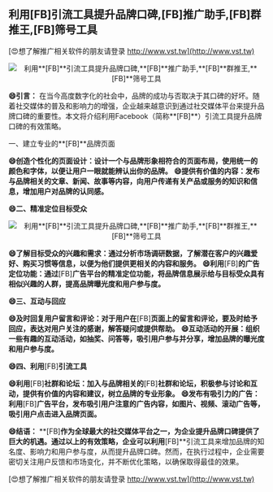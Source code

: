 ## **利用**[FB]**引流工具提升品牌口碑,**[FB]**推广助手,**[FB]**群推王,**[FB]**筛号工具**

[😍想了解推广相关软件的朋友请登录 http://www.vst.tw](http://www.vst.tw)

 <center><img src="https://vst.tw/MP4/tuiguang/png/1.png" alt="利用**[FB]**引流工具提升品牌口碑,**[FB]**推广助手,**[FB]**群推王,**[FB]**筛号工具"></center>

**😄引言：**
在当今高度数字化的社会中，品牌的成功与否取决于其口碑的好坏。随着社交媒体的普及和影响力的增强，企业越来越意识到通过社交媒体平台来提升品牌口碑的重要性。本文将介绍利用Facebook（简称**[FB]**）引流工具提升品牌口碑的有效策略。

一、建立专业的**[FB]**品牌页面

**😄创造个性化的页面设计：设计一个与品牌形象相符合的页面布局，使用统一的颜色和字体，以便让用户一眼就能辨认出你的品牌。**
**😄提供有价值的内容：发布与品牌相关的文章、新闻、故事等内容，向用户传递有关产品或服务的知识和信息，增加用户对品牌的认同感。**

**😄二、精准定位目标受众**

 <center><img src="https://vst.tw/MP4/tuiguang/png/1.png" alt="利用**[FB]**引流工具提升品牌口碑,**[FB]**推广助手,**[FB]**群推王,**[FB]**筛号工具"></center>

**😄了解目标受众的兴趣和需求：通过分析市场调研数据，了解潜在客户的兴趣爱好、购买习惯等信息，以便为他们提供更相关的内容和服务。**
**😄利用**[FB]**的广告定位功能：通过**[FB]**广告平台的精准定位功能，将品牌信息展示给与目标受众具有相似兴趣的人群，提高品牌曝光度和用户参与度。**

**😄三、互动与回应**

**😄及时回复用户留言和评论：对于用户在**[FB]**页面上的留言和评论，要及时给予回应，表达对用户关注的感谢，解答疑问或提供帮助。**
**😄互动活动的开展：组织一些有趣的互动活动，如抽奖、问答等，吸引用户参与并分享，增加品牌的曝光度和用户参与度。**

**😄四、利用**[FB]**引流工具**

**😄利用**[FB]**社群和论坛：加入与品牌相关的**[FB]**社群和论坛，积极参与讨论和互动，提供有价值的内容和建议，树立品牌的专业形象。**
**😄发布有吸引力的广告：利用**[FB]**广告平台，发布吸引用户注意的广告内容，如图片、视频、滚动广告等，吸引用户点击进入品牌页面。**

**😄结语：**
**[FB]**作为全球最大的社交媒体平台之一，为企业提升品牌口碑提供了巨大的机遇。通过以上的有效策略，企业可以利用**[FB]**引流工具来增加品牌的知名度、影响力和用户参与度，从而提升品牌口碑。然而，在执行过程中，企业需要密切关注用户反馈和市场变化，并不断优化策略，以确保取得最佳的效果。

[😍想了解推广相关软件的朋友请登录 http://www.vst.tw](http://www.vst.tw)



